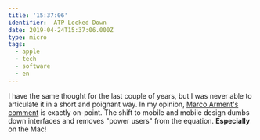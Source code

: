```yaml
---
title: '15:37:06'
identifier:  ATP Locked Down
date: 2019-04-24T15:37:06.000Z
type: micro
tags:
  - apple
  - tech
  - software
  - en
---
```


I have the same thought for the last couple of years, but I was never able to articulate it in a short and poignant way. In my opinion, [Marco Arment's comment](https://overcast.fm/+CdQwKWV0/1:04:00) is exactly on-point. The shift to mobile and mobile design dumbs down interfaces and removes "power users" from the equation. **Especially** on the Mac!

